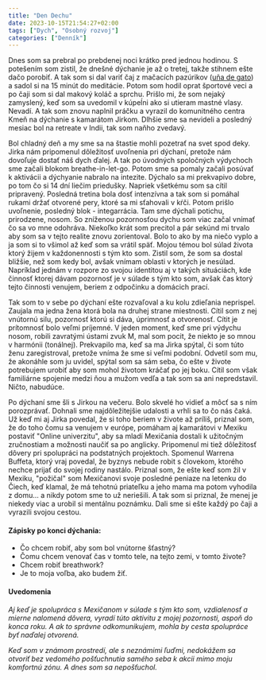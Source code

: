 ```yaml
---
title: "Den Dechu"
date: 2023-10-15T21:54:27+02:00
tags: ["Dych", "Osobný rozvoj"]
categories: ["Denník"]
---
```


Dnes som sa prebral po prebdenej noci krátko pred jednou hodinou. S potešením som zistil, že dnešné dýchanie je až o tretej, takže stihnem ešte dačo porobiť. A tak som si dal variť čaj z mačacích pazúrikov ([uña de gato](https://es.wikipedia.org/wiki/Uncaria_tomentosa)) a sadol si na 15 minút do meditácie. Potom som hodil oprat športové veci a po čaji som si dal makový koláč a sprchu. Prišlo mi, že som nejaký zamyslený, keď som sa uvedomil v kúpeĺni ako si utieram mastné vlasy. Nevadí. A tak som znovu naplnil práčku a vyrazil do komunitného centra Kmeň na dýchanie s kamarátom Jirkom. Dlhšie sme sa nevideli a posledný mesiac bol na retreate v Indii, tak som naňho zvedavý.

Bol chladný deň a my sme sa na štastie mohli pozetrať na svet spod deky. Jirka nám pripomenul dôležitosť uvoľnenia pri dýchaní, pretože nám dovoľuje dostať náš dych ďalej. A tak po úvodných spoločných výdychoch sme začali blokom breathe-in-let-go. Potom sme sa pomaly začali posúvať k aktivácii a dýchyanie nabralo na intezite. Dýchalo sa mi prekvapivo dobre, po tom čo si 14 dní liečim priedušky. Napriek všetkému som sa cítil pripravený.
Posledná tretina bola dosť intenzívna a tak som si pomáhal rukami držať otvorené pery, ktoré sa mi sťahovali v kŕči. Potom prišlo uvoľnenie, posledný blok - integarrácia. Tam sme dýchali potichu, prirodzene, nosom. So zníženou pozornosťou dychu som viac začal vnímať čo sa vo mne odohráva. Niekoľko krát som precitol a pár sekúnd mi trvalo aby som sa v tejto realite znovu zorientoval. Bolo to ako by ma niečo vyplo a ja som si to všimol až keď som sa vrátil späť.
Mojou témou bol súlad života ktorý žijem v každonennosti s tým kto som. Zistil som, že som sa dostal bližšie, než som kedy bol, avšak vnímam oblasti v ktorých je nesúlad. Napríklad jednám v rozpore zo svojou identitou aj v takých situáciách, kde činnosť ktorej dávam pozornosť je v súlade s tým kto som, avšak čas ktorý tejto činnosti venujem, beriem z odpočinku a domácich prací.

Tak som to v sebe po dýchaní ešte rozvaľoval a ku kolu zdieľania neprispel. Zaujala ma jedna žena ktorá bola na druhej strane miestnosti. Cítil som z nej vnútornú silu, pozornosť ktorú si dáva, úprimnosť a otvorenosť. Cítit je prítomnosť bolo veľmi príjemné. V jeden moment, keď sme pri výdychu nosom, robili zavratými ústami zvuk M, mal som pocit, že niekto je so mnou v harmónii (tonálnej). Prekvapilo ma, keď sa ma Jirka spýtal, či som túto ženu zaregistroval, pretože vníma že sme si veľmi podobní. Odvetil som mu, že akonáhle som ju uvidel, spýtal som sa sám seba, čo ešte v živote potrebujem urobiť aby som mohol životom kráčať po jej boku. Cítil som však familiárne spojenie medzi ňou a mužom vedľa a tak som sa ani nepredstavil. Ničto, nabudúce. 

Po dýchaní sme šli s Jirkou na večeru. Bolo skvelé ho vidieť a môcť sa s ním porozprávať. Dohnali sme najdôležitejšie udalosti a vrhli sa to čo nás čaká. 
Už keď mi aj Jirka povedal, že si toho beriem v živote až príliš, priznal som, že do toho čomu sa venujem v európe, pomáham aj kamarátovi v Mexiku postaviť "Online univerzitu", aby sa mladí Mexičania dostali k užitočným zručnostiam a možnosti naučiť sa po anglicky. Pripomenul mi tiež dôležitosť dôvery pri spolupráci na podstatných projektoch. Spomenul Warrena Buffeta, ktorý vraj povedal, že byznys nebude robit s človekom, ktorého nechce prijať do svojej rodiny nastálo. Priznal som, že ešte keď som žil v Mexiku, "požičal" som Mexičanovi svoje posledné peniaze na letenku do Čiech, keď klamal, že má tehotnú priateľku a jeho mama ma potom vyhodila z domu... a nikdy potom sme to už neriešili.
A tak som si priznal, že menej je niekedy viac a urobil si mentálnu poznámku.
Dali sme si ešte každý po čaji a vyrazili svojou cestou.


#### Zápisky po konci dýchania:
- Čo chcem robiť, aby som bol vnútorne šťastný?
- Čomu chcem venovať čas v tomto tele, na tejto zemi, v tomto živote?
- Chcem robiť breathwork?
- Je to moja voľba, ako budem žiť.


#### **Uvedomenia**

*Aj keď je spolupráca s Mexičanom v súlade s tým kto som, vzdialenosť a mierne nalomená dôvera, vyradí túto aktivitu z mojej pozornosti, aspoň do konca roku. A ak to správne odkomunikujem, mohla by cesta spolupráce byť naďalej otvorená.*


*Keď som v známom prostredí, ale s neznámimi ľuďmi, nedokážem sa otvoriť bez vedomého pošťuchnutia samého seba k akcii mimo moju komfortnú zónu. A dnes som sa nepošťuchol.*

